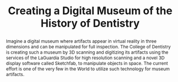 ---
done: false
pid: dental-tools
title: Creating a Digital Museum of the History of Dentistry
subtitle:
category: DH Seed Grant Recipient
cohort_year: '2021'
abstract: Imagine a digital museum where artifacts appear in virtual reality in three
  dimensions and can be manipulated for full inspection. The College of Dentistry
  is creating such a museum by 3D scanning and digitizing its artifacts using the
  services of the LaGuardia Studio for high resolution scanning and a novel 3D display
  software called Sketchfab, to manipulate objects in space. The current effort is
  one of the very few in the World to utilize such technology for museum artifacts.
limerick: |2-



  These dental instruments are 3D!
pis:
- spielman
link:
local_image:
original_img:
layout: project
---